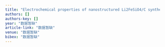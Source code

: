 ```yaml
---
title: "Electrochemical properties of nanostructured Li2FeSiO4/C synthesized by a simple co⿿ precipitation method"
authors: []
authors-key: []
year: "数据暂缺"
article-link: "数据暂缺"
venue: "数据暂缺"
bibex: "数据暂缺"
---
```

